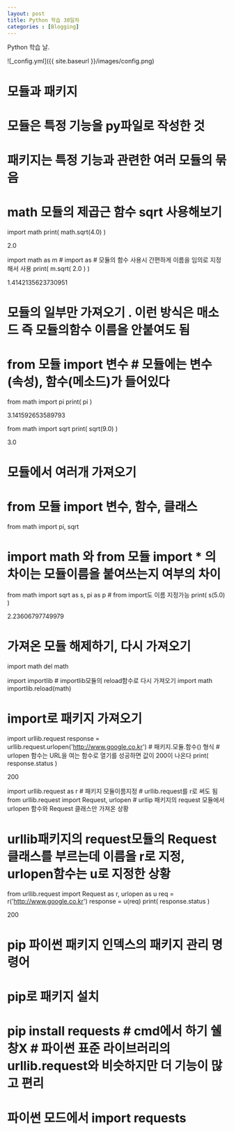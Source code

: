```yaml
---
layout: post
title: Python 학습 30일차
categories : [Blogging]
---
```


Python 학습 날.

![_config.yml]({{ site.baseurl }}/images/config.png)

# 모듈과 패키지
# 모듈은 특정 기능을 py파일로 작성한 것
# 패키지는 특정 기능과 관련한 여러 모듈의 묶음

# math 모듈의 제곱근 함수 sqrt 사용해보기
import math
print( math.sqrt(4.0) )

2.0

import math as m  # import as # 모듈의 함수 사용시 간편하게 이름을 임의로 지정해서 사용
print( m.sqrt( 2.0 ) )

1.4142135623730951

# 모듈의 일부만 가져오기 . 이런 방식은 매소드 즉 모듈의함수 이름을 안붙여도 됨
# from 모듈 import 변수 # 모듈에는 변수(속성), 함수(메소드)가 들어있다
from math import pi
print( pi )

3.141592653589793

from math import sqrt
print( sqrt(9.0) )

3.0

# 모듈에서 여러개 가져오기
# from 모듈 import 변수, 함수, 클래스
from math import pi, sqrt

# import math 와  from 모듈 import * 의 차이는 모듈이름을 붙여쓰는지 여부의 차이

from math import sqrt as s, pi as p # from import도 이름 지정가능
print( s(5.0) )

2.23606797749979

# 가져온 모듈 해제하기, 다시 가져오기
import math
del math

import importlib # importlib모듈의 reload함수로 다시 가져오기
import math
importlib.reload(math)

# import로 패키지 가져오기
import urllib.request
response = urllib.request.urlopen('http://www.google.co.kr')  # 패키지.모듈.함수() 형식 # urlopen 함수는 URL을 여는 함수로 열기를 성공하면 값이 200이 나온다
print( response.status )

200

import urllib.request as r # 패키지 모듈이름지정 # urllib.request를 r로 써도 됨
from urllib.request import Request, urlopen # urllip 패키지의 request 모듈에서 urlopen 함수와 Request 클래스만 가져온 상황


# urllib패키지의 request모듈의 Request클래스를 부르는데 이름을 r로 지정, urlopen함수는 u로 지정한 상황
from urllib.request import Request as r, urlopen as u
req = r('http://www.google.co.kr')
response = u(req)
print( response.status )

200

# pip 파이썬 패키지 인덱스의 패키지 관리 명령어
# pip로 패키지 설치

# pip install requests # cmd에서 하기 쉘창X # 파이썬 표준 라이브러리의 urllib.request와 비슷하지만 더 기능이 많고 편리
# 파이썬 모드에서 import requests